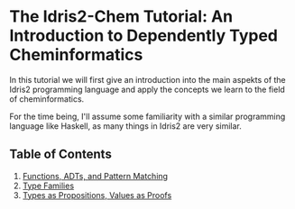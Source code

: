 # The Idris2-Chem Tutorial: An Introduction to Dependently Typed Cheminformatics

In this tutorial we will first give an introduction into the
main aspekts of the Idris2 programming language and apply
the concepts we learn to the field of cheminformatics.

For the time being, I'll assume some familiarity with a similar
programming language like Haskell, as many things in Idris2
are very similar.

## Table of Contents

1. [Functions, ADTs, and Pattern Matching](Tut1.md)
2. [Type Families](Tut2.md)
3. [Types as Propositions, Values as Proofs](Tut3.md)
